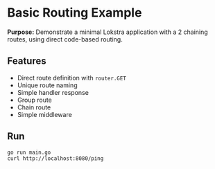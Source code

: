 # Basic Routing Example

**Purpose:** Demonstrate a minimal Lokstra application with a 2 chaining routes, using direct code-based routing.

## Features
- Direct route definition with `router.GET`
- Unique route naming
- Simple handler response
- Group route
- Chain route
- Simple middleware

## Run
```
go run main.go
curl http://localhost:8080/ping
```
